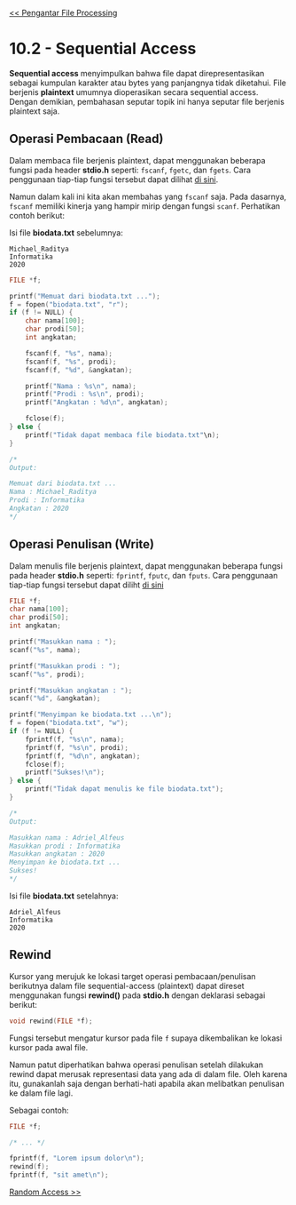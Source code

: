[<< Pengantar File Processing](1-FileProcessing.md)

# 10.2 - Sequential Access

**Sequential access** menyimpulkan bahwa file dapat direpresentasikan sebagai kumpulan karakter atau bytes yang panjangnya tidak diketahui. File berjenis **plaintext** umumnya dioperasikan secara sequential access. Dengan demikian, pembahasan seputar topik ini hanya seputar file berjenis plaintext saja.

## Operasi Pembacaan (Read)

Dalam membaca file berjenis plaintext, dapat menggunakan beberapa fungsi pada header **stdio.h** seperti: `fscanf`, `fgetc`, dan `fgets`. Cara penggunaan tiap-tiap fungsi tersebut dapat dilihat [di sini](https://cplusplus.com/reference/cstdio/).

Namun dalam kali ini kita akan membahas yang `fscanf` saja. Pada dasarnya, `fscanf` memiliki kinerja yang hampir mirip dengan fungsi `scanf`. Perhatikan contoh berikut:

Isi file **biodata.txt** sebelumnya:
```
Michael_Raditya
Informatika
2020
```

```c
FILE *f;

printf("Memuat dari biodata.txt ...");
f = fopen("biodata.txt", "r");
if (f != NULL) {
    char nama[100];
    char prodi[50];
    int angkatan;

    fscanf(f, "%s", nama);
    fscanf(f, "%s", prodi);
    fscanf(f, "%d", &angkatan);

    printf("Nama : %s\n", nama);
    printf("Prodi : %s\n", prodi);
    printf("Angkatan : %d\n", angkatan);

    fclose(f);
} else {
    printf("Tidak dapat membaca file biodata.txt"\n);
}

/*
Output:

Memuat dari biodata.txt ...
Nama : Michael_Raditya
Prodi : Informatika
Angkatan : 2020
*/
```

## Operasi Penulisan (Write)

Dalam menulis file berjenis plaintext, dapat menggunakan beberapa fungsi pada header **stdio.h** seperti: `fprintf`, `fputc`, dan `fputs`. Cara penggunaan tiap-tiap fungsi tersebut dapat diliht [di sini](https://cplusplus.com/reference/cstdio/)

```c
FILE *f;
char nama[100];
char prodi[50];
int angkatan;

printf("Masukkan nama : ");
scanf("%s", nama);

printf("Masukkan prodi : ");
scanf("%s", prodi);

printf("Masukkan angkatan : ");
scanf("%d", &angkatan);

printf("Menyimpan ke biodata.txt ...\n");
f = fopen("biodata.txt", "w");
if (f != NULL) {
    fprintf(f, "%s\n", nama);
    fprintf(f, "%s\n", prodi);
    fprintf(f, "%d\n", angkatan);
    fclose(f);
    printf("Sukses!\n");
} else {
    printf("Tidak dapat menulis ke file biodata.txt");
}

/*
Output:

Masukkan nama : Adriel_Alfeus
Masukkan prodi : Informatika
Masukkan angkatan : 2020
Menyimpan ke biodata.txt ...
Sukses!
*/
```

Isi file **biodata.txt** setelahnya:
```
Adriel_Alfeus
Informatika
2020
```

## Rewind

Kursor yang merujuk ke lokasi target operasi pembacaan/penulisan berikutnya dalam file sequential-access (plaintext) dapat direset menggunakan fungsi **rewind()** pada **stdio.h** dengan deklarasi sebagai berikut:
```c
void rewind(FILE *f);
```
Fungsi tersebut mengatur kursor pada file `f` supaya dikembalikan ke lokasi kursor pada awal file.

Namun patut diperhatikan bahwa operasi penulisan setelah dilakukan rewind dapat merusak representasi data yang ada di dalam file. Oleh karena itu, gunakanlah saja dengan berhati-hati apabila akan melibatkan penulisan ke dalam file lagi.

Sebagai contoh:
```c
FILE *f;

/* ... */

fprintf(f, "Lorem ipsum dolor\n");
rewind(f);
fprintf(f, "sit amet\n");
```

[Random Access >>](3-RandomAccess.md)